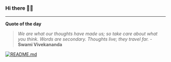 ### Hi there 👋🏻


---

**Quote of the day**

> *We are what our thoughts have made us; so take care about what you think. Words are secondary. Thoughts live; they travel far.* - **Swami Vivekananda** 

[![README.md](https://github.com/marcolovazzano/marcolovazzano/actions/workflows/readme.yml/badge.svg?branch=main)](https://github.com/marcolovazzano/marcolovazzano/actions/workflows/readme.yml)
